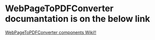 # WebPageToPDFConverter documantation is on the below link 

[WebPageToPDFConverter components Wiki!!](https://github.com/EonConsulting/WebPage_To_PDF_Converter/wiki)


